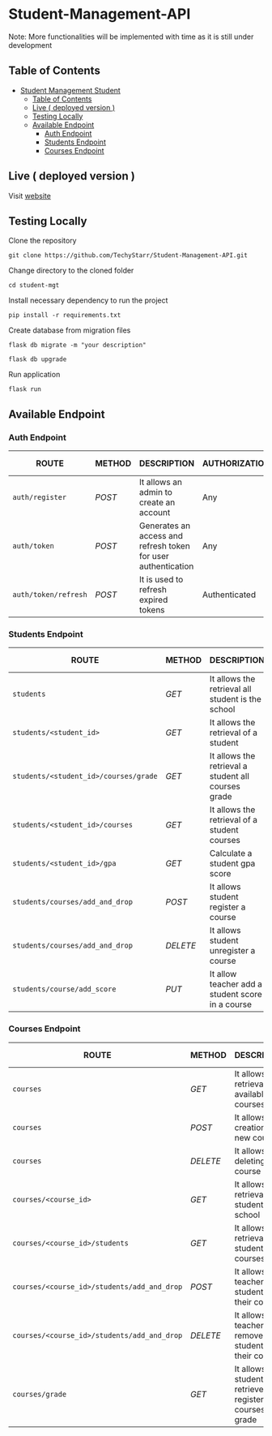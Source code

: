# Student-Management-API

Note: More functionalities will be implemented with time as it is still under development

## Table of Contents

- [Student Management Student](#student-management-student)
  - [Table of Contents](#table-of-contents)
  - [Live ( deployed version )](#live--deployed-version-)
  - [Testing Locally](#testing-locally)
  - [Available Endpoint](#available-endpoint)
    - [Auth Endpoint](#auth-endpoint)
    - [Students Endpoint](#students-endpoint)
    - [Courses Endpoint](#courses-endpoint)

## Live ( deployed version ) 

Visit [website](http://olakaycoder1.pythonanywhere.com/)
## Testing Locally

Clone the repository


```console
git clone https://github.com/TechyStarr/Student-Management-API.git
```



Change directory to the cloned folder

```console
cd student-mgt
```

Install necessary dependency to run the project

```console
pip install -r requirements.txt
```
Create database from migration files 

```console
flask db migrate -m "your description"
```

```console
flask db upgrade
```
Run application

```console
flask run
```





## Available Endpoint

### Auth Endpoint
| ROUTE | METHOD | DESCRIPTION | AUTHORIZATION  | USER TYPE |  PLACEHOLDER | 
| ------- | ----- | ------------ | ------|------- | ----- |
|  `auth/register` | _POST_ | It allows an admin to create an account  | Any | Any |  ---- | 
|  `auth/token` |  _POST_  | Generates an access and refresh token for user authentication | Any | Any | ---- | 
|  `auth/token/refresh` |  _POST_  | It is used to refresh expired tokens   | Authenticated | Any | ---- | 



### Students Endpoint
| ROUTE | METHOD | DESCRIPTION | AUTHORIZATION  | USER TYPE |  PLACEHOLDER | 
| ------- | ----- | ------------ | ------|------- | ----- |
|  `students` |  _GET_  | It allows the retrieval all student is the school   | Authenticated | Admin | ---- |
|  `students/<student_id>` |  _GET_  | It allows the  retrieval of a student | Authenticated | Any | A student ID |
|  `students/<student_id>/courses/grade` |  _GET_  | It allows the retrieval a student all courses grade   | Authenticated | Any | A student ID |
|  `students/<student_id>/courses` |  _GET_  | It allows the retrieval of a student courses   | Authenticated | ---- | A student ID |
|  `students/<student_id>/gpa` |  _GET_  | Calculate a student gpa score   | Authenticated | Any | A student ID |
|  `students/courses/add_and_drop` |  _POST_  | It allows student register a course   | Authenticated | Student | ---- |
|  `students/courses/add_and_drop` |  _DELETE_  | It allows student unregister a course   | Authenticated | Student | ---- |
|  `students/course/add_score` |  _PUT_  | It allow teacher add a student score in a course | Authenticated | Teacher | ---- |


### Courses Endpoint
| ROUTE | METHOD | DESCRIPTION | AUTHORIZATION  | USER TYPE |  PLACEHOLDER | 
| ------- | ----- | ------------ | ------|------- | ----- |
|  `courses` |  _GET_  | It allows the retrieval of all available courses   | Authenticated | Any | ---- |
|  `courses` |  _POST_  | It allows the creation of a new course   | Authenticated | Admin | ---- |
|  `courses` |  _DELETE_  | It allows deleting a course   | Authenticated | Admin | ---- |
|  `courses/<course_id>` |  _GET_  | It allows the retrieval all student is the school   | Authenticated | Admin | A course ID |
|  `courses/<course_id>/students` |  _GET_  | It allows the  retrieval of all students in a courses | Authenticated | Any | A course ID |
|  `courses/<course_id>/students/add_and_drop` |  _POST_  | It allows teacher add a  student the their course | Authenticated | Teacher | A course ID |
|  `courses/<course_id>/students/add_and_drop` |  _DELETE_  | It allows teacher remove a  student from their course | Authenticated | Teacher | A course ID |
|  `courses/grade` |  _GET_  | It allows student retrieve all registered courses grade | Authenticated | Student | ---- |


